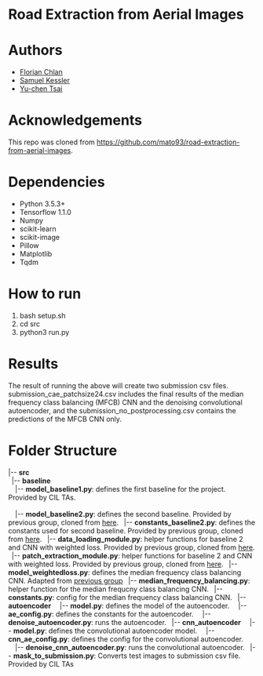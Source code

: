 # Road Extraction from Aerial Images

# Authors

* [Florian Chlan](https://github.com/flock0)
* [Samuel Kessler](https://github.com/skezle)
* [Yu-chen Tsai](https://github.com/paramoecium)

# Acknowledgements

This repo was cloned from https://github.com/mato93/road-extraction-from-aerial-images.

# Dependencies

* Python 3.5.3+
* Tensorflow 1.1.0
* Numpy
* scikit-learn
* scikit-image
* Pillow
* Matplotlib
* Tqdm

# How to run

1. bash setup.sh
2. cd src
3. python3 run.py

# Results

The result of running the above will create two submission csv files. submission_cae_patchsize24.csv includes the final results of the median frequency class balancing (MFCB) CNN and the denoising convolutional autoencoder, and the submission_no_postprocessing.csv contains the predictions of the MFCB CNN only.

# Folder Structure

|-- **src** <br>
&ensp;|-- **baseline** <br>
&ensp;&ensp;|-- **model_baseline1.py**: defines the first baseline for the project. Provided by CIL TAs. <br>    
&ensp;&ensp;|-- **model_baseline2.py**: defines the second baseline. Provided by previous group, cloned from [here](https://github.com/mato93/road-extraction-from-aerial-images).
&ensp;|-- **constants_baseline2.py**: defines the constants used for second baseline. Provided by previous group, cloned from [here](https://github.com/mato93/road-extraction-from-aerial-images).
&ensp;|-- **data_loading_module.py**: helper functions for baseline 2 and CNN with weighted loss. Provided by previous group, cloned from [here](https://github.com/mato93/road-extraction-from-aerial-images).
&ensp;|-- **patch_extraction_module.py**: helper functions for baseline 2 and CNN with weighted loss. Provided by previous group, cloned from [here](https://github.com/mato93/road-extraction-from-aerial-images).
&ensp;|-- **model_weightedloss.py**: defines the median frequency class balancing CNN. Adapted from [previous group](https://github.com/mato93/road-extraction-from-aerial-images)
&ensp;|-- **median_frequency_balancing.py**: helper function for the median frequcny class balancing CNN.
&ensp;|-- **constants.py**: config for the median frequency class balancing CNN.
&ensp;|-- **autoencoder**
&ensp;&ensp;|-- **model.py**: defines the model of the autoencoder.
&ensp;&ensp;|-- **ae_config.py**: defines the constants for the autoencoder.
&ensp;&ensp;|-- **denoise_autoencoder.py**: runs the autoencoder.
&ensp;|-- **cnn_autoencoder**
&ensp;&ensp;|-- **model.py**: defines the convolutional autoencoder model.
&ensp;&ensp;|-- **cnn_ae_config.py**: defines the config for the convolutional autoencoder.
&ensp;&ensp;|-- **denoise_cnn_autoencoder.py**: runs the convolutional autoencoder.
&ensp;|-- **mask_to_submission.py**: Converts test images to submission csv file. Provided by CIL TAs
